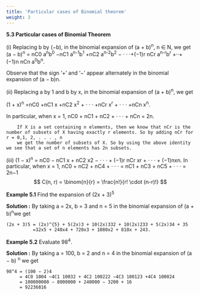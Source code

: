 ```yaml
---
title: 'Particular cases of Binomial theorem'
weight: 3
---
```


**5.3 Particular cases of Binomial Theorem**

(i) Replacing b by (−b), in the binomial expansion of (a + b)<sup>n</sup>, n ∈ N, we get
        (a − b)<sup>n</sup> = nC0 a<sup>n</sup>b<sup>0</sup> −nC1 a<sup>n-1</sup>b<sup>1</sup> +nC2 a<sup>n-2</sup>b<sup>2</sup> − · · ·+(−1)r nCr a<sup>n-r</sup>b<sup>r</sup> +··+ (−1)n nCn a<sup>0</sup>b<sup>n</sup>.

Observe that the sign ‘+’ and ‘−’ appear alternately in the binomial expansion of (a − b)n.

(ii) Replacing a by 1 and b by x, in the binomial expansion of (a + b)<sup>n</sup>, we get

(1 + x)<sup>n</sup> =nC0 +nC1 x +nC2 x<sup>2</sup> + · · · +nCr x<sup>r</sup> + · · · +nCn x<sup>n</sup>.

In particular, when x = 1, nC0 + nC1 + nC2 + · · · + nCn = 2n.

        If X is a set containing n elements, then we know that nCr is the number of subsets of X having exactly r elements. So by adding nCr for r = 0,1, 2, . . . , n
        we get the number of subsets of X. So by using the above identity we see that a set of n elements has 2n subsets.

(iii) (1 − x)<sup>n</sup> = nC0 − nC1 x + nC2 x2 − · · · + (−1)r nCr xr + · · · + (−1)nxn. In particular, 
when x = 1, nC0 + nC2 + nC4 + · · · = nC1 + nC3 + nC5 + · · · = 2n−1
                $$ C(n, r) = \binom{n}{r} = \frac{n!}{r! \cdot (n-r)!} $$


**Example 5.1**  Find the expansion of (2x + 3)<sup>5</sup>

**Solution :** 
By taking a = 2x, b = 3 and n = 5 in the binomial expansion of (a + b)<sup>n</sup>we get

    (2x + 3)5 = (2x)^{5} + 5(2x)3 + 10(2x)332 + 10(2x)233 + 5(2x)34 + 35
              =32x5 + 240x4 + 720x3 + 1080x2 + 810x + 243.



**Example 5.2**  Evaluate 98<sup>4</sup>.

**Solution :** 
By taking a = 100, b = 2 and n = 4 in the binomial expansion of (a − b)
<sup>n</sup> we get

    98^4 = (100 − 2)4
         = 4C0 1004 −4C1 10032 + 4C2 100222 −4C3 100123 +4C4 100024
         = 100000000 − 8000000 + 240000 − 3200 + 16
         = 92236816